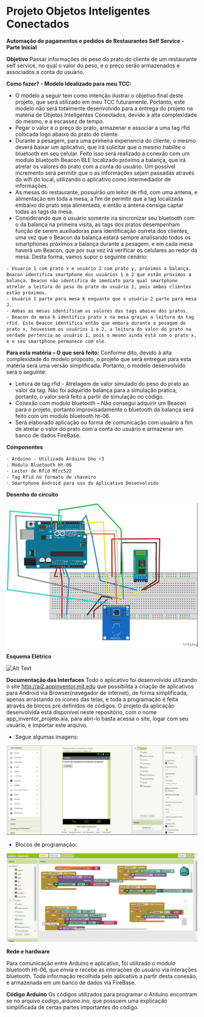 # Projeto Objetos Inteligentes Conectados
**Automação de pagamentos e pedidos de Restaurantes Self Service - Parte Inicial**

**Objetivo**
Passar informações de peso do prato do cliente de um restaurante self service, no qual o valor do peso, e o preço serão armazenados e associados a conta do usuário.

**Como fazer? - Modelo Idealizado para meu TCC:**
- O modelo a seguir tem como intenção ilustrar o objetivo final deste projeto, que será utilizado em meu TCC futuramente. Portanto, este modelo não será totalmente desenvolvido para a entrega do projeto na matéria de Objetos Inteligentes Conectados, devido à alta complexidade do mesmo, e a escassez de tempo.
- Pegar o valor e o preço do prato, armazenar e associar a uma tag rfid colocada logo abaixo do prato do cliente. 
- Durante a pesagem, para uma primeira experiencia do cliente, o mesmo deverá baixar um aplicativo, que irá solicitar que o mesmo habilite o bluetooth em seu celular. Feito isso será realizado a conexão com um modulo bluetooth Beacon BLE localizado próximo a balança, que irá atrelar os valores do prato com a conta do usuário. Um possível incremento será permitir que o as informações sejam passadas através do wifi do local, utilizando o aplicativo como intermediador de informações.
- As mesas do restaurante, possuirão um leitor de rfid, com uma antena, e alimentação em toda a mesa, a fim de permitir que a tag localizada embaixo do prato seja alimentada, e então a antena consiga captar todas as tags da mesa.
- Considerando que o usuário somente ira sincronizar seu bluetooth com o da balança na primeira visita, as tags dos pratos desempenham função de serem auxiliadoras para identificação correta dos clientes, uma vez que o Beacon da balança estará sempre analisando todos os smartphones próximos a balança durante a pesagem, e em cada mesa haverá um Beacon, que por sua vez irá verificar os celulares ao redor da mesa.
Desta forma, vamos supor o seguinte cenário:
```
- Usuario 1 com prato x e usuário 2 com prato y, próximos a balança. Beacon identifica smartphone dos usuários 1 e 2 que estão próximos a balança. Beacon não identifica de imediato para qual smartphone atrelar a leitura do peso do prato do usuário 1, pois ambos clientes estão próximos.
- Usuário 1 parte para mesa K enquanto que o usuário 2 parte para mesa J.
- Ambas as mesas identificam os valores das tags abaixo dos pratos.
- Beacon da mesa k identifica prato x na mesa graças a leitura da tag rfid. Este Beacon identifica então que embora durante a pesagem do prato x, houvessem os usuários 1 e 2, a leitura do valor do prato na verdade pertencia ao usuário 1, pois o mesmo ainda está com o prato x, e o seu smartphone permanece com ele.
```
**Para esta matéria – O que será feito:**
Conforme dito, devido à alta complexidade do modelo proposto, o projeto que será entregue para esta matéria será uma versão simplificada.
Portanto, o modelo desenvolvido será o seguinte:
- Leitura de tag rfid - Atrelagem de valor simulado do peso do prato ao valor da tag. Não foi adquirido balança para a simulação pratica, portanto, o valor será feito a partir de simulação no código.
- Conexão com modulo bluetooth – Não consegui adquirir um Beacon para o projeto, portanto improvisadamente o bluetooth da balança será feito com um modulo bluetooth ht-06. 
- Será elaborado aplicação ou forma de comunicação com usuário a fim de atrelar o valor do prato com a conta do usuário e armazenar em banco de dados FireBase.

**Componentes**

```
- Arduino - Utilizado Arduino Uno r3
- Módulo Bluetooth Ht-06
- Leitor de Rfid Mfrc522 
- Tag Rfid no formato de chaveiro
- Smartphone Android para uso do Aplicativo Desenvolvido
```
**Desenho do circuito**

![Alt Text](https://github.com/lucaslimasp/projetoIot/blob/master/imagens/projeto_desenho.jpg)

**Esquema Elétrico**

![Alt Text](https://github.com/lucaslimasp/projetoIot/blob/master/imagens/projeto_Esquem%C3%A1tico.jpg)

**Documentação das Interfaces**
Todo o aplicativo foi desenvolvido utilizando o site http://ai2.appinventor.mit.edu que possibilita a criação de aplicativos para Android via Browser(navegador de internet), de forma simplificada, apenas arrastando os ícones das telas, e toda a programação é feita através de blocos pré definidos de códigos.
O projeto da aplicação desenvolvida está disponível neste repositório, com o nome app_inventor_projeto.aia, para abri-lo basta acessa o site, logar com seu usuário, e importar este arquivo.
- Segue algumas imagens:

![Alt Text](https://github.com/lucaslimasp/projetoIot/blob/master/imagens/appinventor.png)

- Blocos de programação:


![Alt Text](https://github.com/lucaslimasp/projetoIot/blob/master/imagens/appinventor_blocos1.png)

**Rede e hardware**

Para comunicação entre Arduino e aplicativo, foi utilizado o módulo bluetooth Ht-06, que envia e recebe as interações do usuário via interações bluetooth.
Toda informação recolhida pelo aplicativo a partir desta conexão, é armazenada em um banco de dados via FireBase.

**Código Arduino**
Os códigos utilizados para programar o Arduino encontram se no arquivo codigo_arduino.ino, que possuem uma explicação simplificada de certas partes importantes do código.

